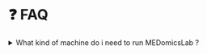 # ❓ FAQ

<details>

<summary>What kind of machine do i need to run MEDomicsLab ?</summary>

* **OS**
  * Windows, Linux, MacOs
* **RAM**
  * Minimum: 4 GB
  * **Recommended:** 8 GB +
* CPU
  * Minimum: 4 cores, 2.5 GHz
  * **Recommended:** 8 cores, 3.5 GHz +
* Hard Disk
  * 8 GB of free space

</details>
